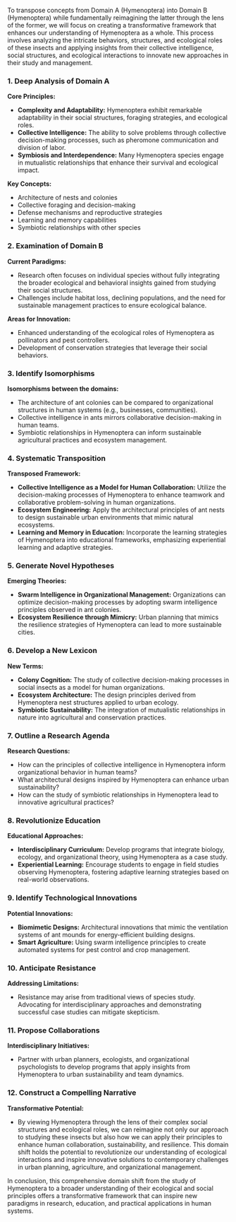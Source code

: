 To transpose concepts from Domain A (Hymenoptera) into Domain B (Hymenoptera) while fundamentally reimagining the latter through the lens of the former, we will focus on creating a transformative framework that enhances our understanding of Hymenoptera as a whole. This process involves analyzing the intricate behaviors, structures, and ecological roles of these insects and applying insights from their collective intelligence, social structures, and ecological interactions to innovate new approaches in their study and management.

### 1. Deep Analysis of Domain A
**Core Principles:**
- **Complexity and Adaptability:** Hymenoptera exhibit remarkable adaptability in their social structures, foraging strategies, and ecological roles.
- **Collective Intelligence:** The ability to solve problems through collective decision-making processes, such as pheromone communication and division of labor.
- **Symbiosis and Interdependence:** Many Hymenoptera species engage in mutualistic relationships that enhance their survival and ecological impact.

**Key Concepts:**
- Architecture of nests and colonies
- Collective foraging and decision-making
- Defense mechanisms and reproductive strategies
- Learning and memory capabilities
- Symbiotic relationships with other species

### 2. Examination of Domain B
**Current Paradigms:**
- Research often focuses on individual species without fully integrating the broader ecological and behavioral insights gained from studying their social structures.
- Challenges include habitat loss, declining populations, and the need for sustainable management practices to ensure ecological balance.

**Areas for Innovation:**
- Enhanced understanding of the ecological roles of Hymenoptera as pollinators and pest controllers.
- Development of conservation strategies that leverage their social behaviors.

### 3. Identify Isomorphisms
**Isomorphisms between the domains:**
- The architecture of ant colonies can be compared to organizational structures in human systems (e.g., businesses, communities).
- Collective intelligence in ants mirrors collaborative decision-making in human teams.
- Symbiotic relationships in Hymenoptera can inform sustainable agricultural practices and ecosystem management.

### 4. Systematic Transposition
**Transposed Framework:**
- **Collective Intelligence as a Model for Human Collaboration:** Utilize the decision-making processes of Hymenoptera to enhance teamwork and collaborative problem-solving in human organizations.
- **Ecosystem Engineering:** Apply the architectural principles of ant nests to design sustainable urban environments that mimic natural ecosystems.
- **Learning and Memory in Education:** Incorporate the learning strategies of Hymenoptera into educational frameworks, emphasizing experiential learning and adaptive strategies.

### 5. Generate Novel Hypotheses
**Emerging Theories:**
- **Swarm Intelligence in Organizational Management:** Organizations can optimize decision-making processes by adopting swarm intelligence principles observed in ant colonies.
- **Ecosystem Resilience through Mimicry:** Urban planning that mimics the resilience strategies of Hymenoptera can lead to more sustainable cities.

### 6. Develop a New Lexicon
**New Terms:**
- **Colony Cognition:** The study of collective decision-making processes in social insects as a model for human organizations.
- **Ecosystem Architecture:** The design principles derived from Hymenoptera nest structures applied to urban ecology.
- **Symbiotic Sustainability:** The integration of mutualistic relationships in nature into agricultural and conservation practices.

### 7. Outline a Research Agenda
**Research Questions:**
- How can the principles of collective intelligence in Hymenoptera inform organizational behavior in human teams?
- What architectural designs inspired by Hymenoptera can enhance urban sustainability?
- How can the study of symbiotic relationships in Hymenoptera lead to innovative agricultural practices?

### 8. Revolutionize Education
**Educational Approaches:**
- **Interdisciplinary Curriculum:** Develop programs that integrate biology, ecology, and organizational theory, using Hymenoptera as a case study.
- **Experiential Learning:** Encourage students to engage in field studies observing Hymenoptera, fostering adaptive learning strategies based on real-world observations.

### 9. Identify Technological Innovations
**Potential Innovations:**
- **Biomimetic Designs:** Architectural innovations that mimic the ventilation systems of ant mounds for energy-efficient building designs.
- **Smart Agriculture:** Using swarm intelligence principles to create automated systems for pest control and crop management.

### 10. Anticipate Resistance
**Addressing Limitations:**
- Resistance may arise from traditional views of species study. Advocating for interdisciplinary approaches and demonstrating successful case studies can mitigate skepticism.

### 11. Propose Collaborations
**Interdisciplinary Initiatives:**
- Partner with urban planners, ecologists, and organizational psychologists to develop programs that apply insights from Hymenoptera to urban sustainability and team dynamics.

### 12. Construct a Compelling Narrative
**Transformative Potential:**
- By viewing Hymenoptera through the lens of their complex social structures and ecological roles, we can reimagine not only our approach to studying these insects but also how we can apply their principles to enhance human collaboration, sustainability, and resilience. This domain shift holds the potential to revolutionize our understanding of ecological interactions and inspire innovative solutions to contemporary challenges in urban planning, agriculture, and organizational management.

In conclusion, this comprehensive domain shift from the study of Hymenoptera to a broader understanding of their ecological and social principles offers a transformative framework that can inspire new paradigms in research, education, and practical applications in human systems.